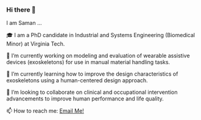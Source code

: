 ### Hi there 👋

I am Saman ...

🎓 I am a PhD candidate in Industrial and Systems Engineering (Biomedical Minor) at Virginia Tech.

🔭 I’m currently working on modeling and evaluation of wearable assistive devices (exoskeletons) for use in manual material handling tasks.

🌱 I’m currently learning how to improve the design characteristics of exoskeletons using a human-centered design approach. 

👯 I’m looking to collaborate on clinical and occupational intervention advancements to improve human performance and life quality. 

📫 How to reach me: [Email Me!](mailto:madinei@vt.edu)

<!--
**smadinei/smadinei** is a ✨ _special_ ✨ repository because its `README.md` (this file) appears on your GitHub profile.

Here are some ideas to get you started:

- 🔭 I’m currently working on ...
- 🌱 I’m currently learning ...
- 👯 I’m looking to collaborate on ...
- 🤔 I’m looking for help with ...
- 💬 Ask me about ...
- 📫 How to reach me: ...
- 😄 Pronouns: ...
- ⚡ Fun fact: ...
-->
